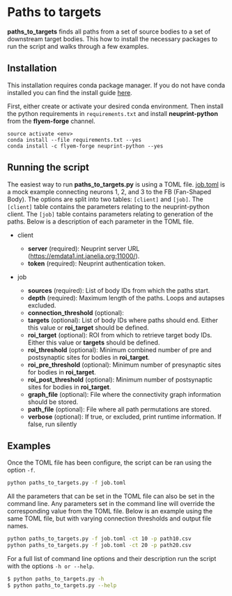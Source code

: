 # Paths to targets

**paths_to_targets** finds all paths from a set of source bodies to a set of downstream target bodies.
This how to install the necessary packages to run the script and walks through a few examples.


## Installation

This installation requires conda package manager. If you do not have conda installed you can find the install guide 
[here](https://conda.io/projects/conda/en/latest/user-guide/install/index.html?highlight=conda).


First, either create or activate your desired conda environment. Then install the python requirements in
`requirements.txt` and install **neuprint-python** from the **flyem-forge** channel.

```
source activate <env>
conda install --file requirements.txt --yes
conda install -c flyem-forge neuprint-python --yes
```


## Running the script

The easiest way to run **paths_to_targets.py** is using a TOML file. [job.toml](job.toml) is a mock
example connecting neurons 1, 2, and 3 to the FB (Fan-Shaped Body). The options are split into two tables: `[client]` 
and `[job]`. The `[client]` table contains the parameters relating to the neuprint-python client.  The `[job]` table 
contains parameters relating to generation of the paths.  Below is a description of each parameter in the TOML file.

- client
    - **server** (required): Neuprint server URL (https://emdata1.int.janelia.org:11000/).
    - **token** (required): Neuprint authentication token.
    
- job
    - **sources** (required): List of body IDs from which the paths start.
    - **depth** (required): Maximum length of the paths.  Loops and autapses excluded.
    - **connection_threshold** (optional): 
    - **targets** (optional): List of body IDs where paths should end. Either this value or **roi_target** should be defined. 
    - **roi_target** (optional): ROI from which to retrieve target body IDs. Either this value or **targets** should be defined. 
    - **roi_threshold** (optional): Minimum combined number of pre and postsynaptic sites for bodies in **roi_target**.
    - **roi_pre_threshold** (optional): Minimum number of presynaptic sites for bodies in **roi_target**.
    - **roi_post_threshold** (optional): Minimum number of postsynaptic sites for bodies in **roi_target**.
    - **graph_file** (optional): File where the connectivity graph information should be stored.
    - **path_file** (optional): File where all path permutations are stored.
    - **verbose** (optional): If true, or excluded, print runtime information.  If false, run silently 


## Examples
Once the TOML file has been configure, the script can be ran using the option `-f`.

```bash
python paths_to_targets.py -f job.toml
```

All the parameters that can be set in the TOML file can also be set in the command line.  Any parameters set in the
command line will override the corresponding value from the TOML file. Below is an example using the same TOML file, but
with varying connection thresholds and output file names.


```bash
python paths_to_targets.py -f job.toml -ct 10 -p path10.csv
python paths_to_targets.py -f job.toml -ct 20 -p path20.csv
```

For a full list of command line options and their description run the script with the options `-h or --help`.

```bash
$ python paths_to_targets.py -h
$ python paths_to_targets.py --help
```

